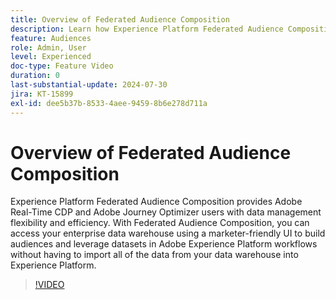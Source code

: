 ```yaml
---
title: Overview of Federated Audience Composition
description: Learn how Experience Platform Federated Audience Composition provides Adobe Real-Time CDP and Adobe Journey Optimizer users with data management flexibility and efficiency.
feature: Audiences
role: Admin, User
level: Experienced
doc-type: Feature Video
duration: 0
last-substantial-update: 2024-07-30
jira: KT-15899
exl-id: dee5b37b-8533-4aee-9459-8b6e278d711a
---
```

# Overview of Federated Audience Composition

Experience Platform Federated Audience Composition provides Adobe Real-Time CDP and Adobe Journey Optimizer users with data management flexibility and efficiency. With Federated Audience Composition, you can access your enterprise data warehouse using a marketer-friendly UI to build audiences and leverage datasets in Adobe Experience Platform workflows without having to import all of the data from your data warehouse into Experience Platform.

>[!VIDEO](https://video.tv.adobe.com/v/3432261/?learn=on)
